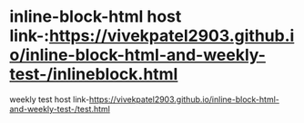 # inline-block-html host link-:https://vivekpatel2903.github.io/inline-block-html-and-weekly-test-/inlineblock.html
weekly test host link-https://vivekpatel2903.github.io/inline-block-html-and-weekly-test-/test.html
